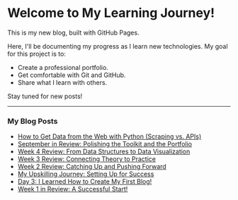 # Welcome to My Learning Journey!

This is my new blog, built with GitHub Pages.

Here, I'll be documenting my progress as I learn new technologies. My goal for this project is to:

* Create a professional portfolio.
* Get comfortable with Git and GitHub.
* Share what I learn with others.

Stay tuned for new posts!

---
### My Blog Posts 
* [How to Get Data from the Web with Python (Scraping vs. APIs)](https://github.com/Shravyaan/shravyaan.github.io/blob/main/_posts/2025-10-27-how-to-get-data-from-the-web-with-python.md)
* [September in Review: Polishing the Toolkit and the Portfolio](https://github.com/Shravyaan/shravyaan.github.io/blob/main/_posts/2025-09-28-september-monthly-review.md)
* [Week 4 Review: From Data Structures to Data Visualization](https://github.com/Shravyaan/shravyaan.github.io/blob/main/_posts/2025-09-21-week-four-review.md)
* [Week 3 Review: Connecting Theory to Practice](https://github.com/Shravyaan/shravyaan.github.io/blob/main/_posts/2025-09-14-week-three-review.md)
* [Week 2 Review: Catching Up and Pushing Forward](https://github.com/Shravyaan/shravyaan.github.io/blob/main/_posts/2025-09-07-week-two-review.md)
* [My Upskilling Journey: Setting Up for Success]( https://github.com/Shravyaan/shravyaan.github.io/commit/5fb89da20edd82e98f43a0ba32784fc5c3edece3)
* [Day 3: I Learned How to Create My First Blog!](https://github.com/Shravyaan/shravyaan.github.io/blob/main/_posts/2025-08-20-learning-to-create-my-blog.md)
* [Week 1 in Review: A Successful Start!](https://github.com/Shravyaan/shravyaan.github.io/blob/main/_posts/2025-08-31-week-one-review.md)
